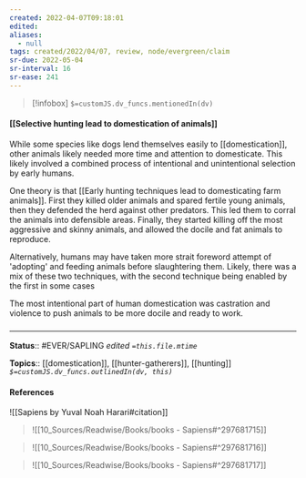 ```yaml
---
created: 2022-04-07T09:18:01 
edited: 
aliases:
  - null
tags: created/2022/04/07, review, node/evergreen/claim
sr-due: 2022-05-04
sr-interval: 16
sr-ease: 241
---
```

> [!infobox]
`$=customJS.dv_funcs.mentionedIn(dv)`

#### [[Selective hunting lead to domestication of animals]]

While some species like dogs lend themselves easily to [[domestication]], other animals likely needed more time and attention to domesticate.
This likely involved a combined process of intentional and unintentional selection by early humans.

One theory is that 
[[Early hunting techniques lead to domesticating farm animals]].
First they killed older animals and spared fertile young animals, then they defended the herd against other predators. This led them to corral the animals into defensible areas. Finally, they started killing off the most aggressive and skinny animals, and allowed the docile and fat animals to reproduce.  

Alternatively, humans may have taken more strait foreword attempt of 'adopting' and feeding animals before slaughtering them.
Likely, there was a mix of these two techniques, with the second technique being enabled by the first in some cases

The most intentional part of human domestication was castration and violence to push animals to be more docile and ready to work. 

### <hr class="footnote"/>

**Status**:: #EVER/SAPLING 
*edited `=this.file.mtime`*

**Topics**:: [[domestication]], [[hunter-gatherers]], [[hunting]]
*`$=customJS.dv_funcs.outlinedIn(dv, this)`*

#### References

![[Sapiens by Yuval Noah Harari#citation]]

> ![[10_Sources/Readwise/Books/books - Sapiens#^297681715]]

> ![[10_Sources/Readwise/Books/books - Sapiens#^297681716]]

> ![[10_Sources/Readwise/Books/books - Sapiens#^297681717]]
